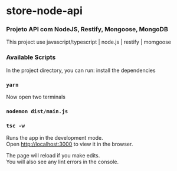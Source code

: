 # store-node-api

### Projeto API com NodeJS, Restify, Mongoose, MongoDB

This project use javascript/typescript | node.js | restify | momgoose

### Available Scripts

In the project directory, you can run: 
install the dependencies
### `yarn` 
Now open two terminals
### `nodemon dist/main.js`
### `tsc -w`

Runs the app in the development mode.<br />
Open [http://localhost:3000](http://localhost:3000) to view it in the browser.

The page will reload if you make edits.<br />
You will also see any lint errors in the console.
